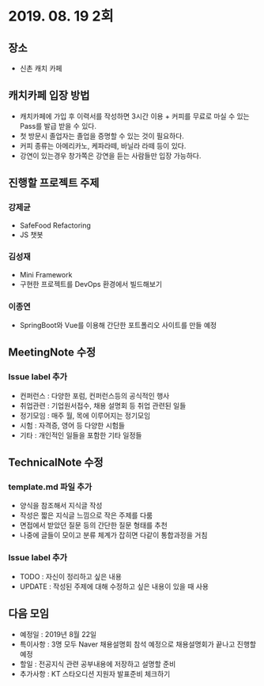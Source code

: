 # 2019. 08. 19 2회

## 장소
- 신촌 캐치 카페 

## 캐치카페 입장 방법
- 캐치카페에 가입 후 이력서를 작성하면 3시간 이용 + 커피를 무료로 마실 수 있는 Pass를 발급 받을 수 있다.
- 첫 방문시 졸업자는 졸업을 증명할 수 있는 것이 필요하다.
- 커피 종류는 아메리카노, 케파라떼, 바닐라 라떼 등이 있다.
- 강연이 있는경우 창가쪽은 강연을 듣는 사람들만 입장 가능하다.

## 진행할 프로젝트 주제
### 강제균
- SafeFood Refactoring
- JS 챗봇
### 김성재
- Mini Framework
- 구현한 프로젝트를 DevOps 환경에서 빌드해보기 
### 이종연
- SpringBoot와 Vue를 이용해 간단한 포트폴리오 사이트를 만들 예정

## MeetingNote 수정
### Issue label 추가
- 컨퍼런스 : 다양한 포럼, 컨퍼런스등의 공식적인 행사
- 취업관련 : 기업원서접수, 채용 설명회 등 취업 관련된 일들
- 정기모임 : 매주 월, 목에 이루어지는 정기모임
- 시험 : 자격증, 영어 등 다양한 시험들
- 기타 : 개인적인 일들을 포함한 기타 일정들

## TechnicalNote 수정
### template.md 파일 추가
- 양식을 참조해서 지식글 작성
- 작성은 짧은 지식글 느낌으로 작은 주제를 다룸
- 면접에서 받았던 질문 등의 간단한 질문 형태를 추천
- 나중에 글들이 모이고 분류 체계가 잡히면 다같이 통합과정을 거침

### Issue label 추가
- TODO : 자신이 정리하고 싶은 내용
- UPDATE : 작성된 주제에 대해 수정하고 싶은 내용이 있을 때 사용

## 다음 모임
- 예정일 : 2019년 8월 22일
- 특이사항 : 3명 모두 Naver 채용설명회 참석 예정으로 채용설명회가 끝나고 진행할 예정
- 할일 : 전공지식 관련 공부내용에 저장하고 설명할 준비
- 추가사항 : KT 스타오디션 지원자 발표준비 체크하기
